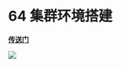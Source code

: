 # 64 集群环境搭建


[**传送门**](https://www.cnblogs.com/crazymakercircle/p/9904544.html)



![](https://oscimg.oschina.net/oscnet/up-b737720d57f9464a96e4b348d19556f0339.png)
